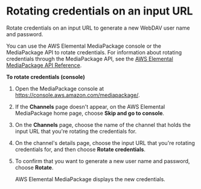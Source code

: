 # Rotating credentials on an input URL<a name="channels-rotate-creds"></a>

Rotate credentials on an input URL to generate a new WebDAV user name and password\.

You can use the AWS Elemental MediaPackage console or the MediaPackage API to rotate credentials\. For information about rotating credentials through the MediaPackage API, see the [AWS Elemental MediaPackage API Reference](https://docs.aws.amazon.com/mediapackage/latest/apireference/)\.

**To rotate credentials \(console\)**

1. Open the MediaPackage console at [https://console\.aws\.amazon\.com/mediapackage/](https://console.aws.amazon.com/mediapackage/)\.

1. If the **Channels** page doesn't appear, on the AWS Elemental MediaPackage home page, choose **Skip and go to console**\.

1. On the **Channels** page, choose the name of the channel that holds the input URL that you're rotating the credentials for\.

1. On the channel's details page, choose the input URL that you're rotating credentials for, and then choose **Rotate credentials**\.

1. To confirm that you want to generate a new user name and password, choose **Rotate**\.

   AWS Elemental MediaPackage displays the new credentials\.
